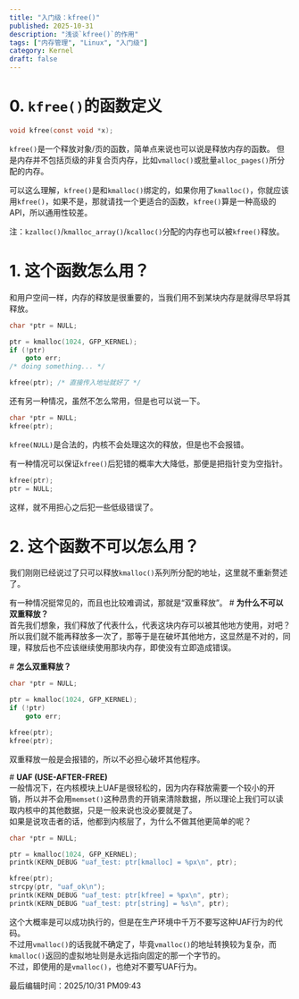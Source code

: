 ```yaml
---
title: "入门级：kfree()"
published: 2025-10-31
description: "浅谈`kfree()`的作用"
tags: ["内存管理", "Linux", "入门级"]
category: Kernel
draft: false
---
```


# 0. `kfree()`的函数定义
```c
void kfree(const void *x);
```
`kfree()`是一个释放对象/页的函数，简单点来说也可以说是释放内存的函数。
但是内存并不包括页级的非复合页内存，比如`vmalloc()`或批量`alloc_pages()`所分配的内存。

可以这么理解，`kfree()`是和`kmalloc()`绑定的，如果你用了`kmalloc()`，你就应该用`kfree()`，如果不是，那就请找一个更适合的函数，`kfree()`算是一种高级的API，所以通用性较差。

注：`kzalloc()`/`kmalloc_array()`/`kcalloc()`分配的内存也可以被`kfree()`释放。



# 1. 这个函数怎么用？
和用户空间一样，内存的释放是很重要的，当我们用不到某块内存是就得尽早将其释放。

```c
char *ptr = NULL;

ptr = kmalloc(1024, GFP_KERNEL);
if (!ptr)
	goto err;
/* doing something... */

kfree(ptr); /* 直接传入地址就好了 */
```

还有另一种情况，虽然不怎么常用，但是也可以说一下。
```c
char *ptr = NULL;
kfree(ptr);
```
`kfree(NULL)`是合法的，内核不会处理这次的释放，但是也不会报错。

有一种情况可以保证`kfree()`后犯错的概率大大降低，那便是把指针变为空指针。
```c
kfree(ptr);
ptr = NULL;
```
这样，就不用担心之后犯一些低级错误了。



# 2. 这个函数不可以怎么用？
我们刚刚已经说过了只可以释放`kmalloc()`系列所分配的地址，这里就不重新赘述了。

有一种情况挺常见的，而且也比较难调试，那就是“双重释放”。
\# **为什么不可以双重释放？** <br>
首先我们想象，我们释放了代表什么，代表这块内存可以被其他地方使用，对吧？<br>
所以我们就不能再释放多一次了，那等于是在破坏其他地方，这显然是不对的，同理，释放后也不应该继续使用那块内存，即使没有立即造成错误。

\# **怎么双重释放？** <br>
```c
char *ptr = NULL;

ptr = kmalloc(1024, GFP_KERNEL);
if (!ptr)
	goto err;

kfree(ptr);
kfree(ptr);
```
双重释放一般是会报错的，所以不必担心破坏其他程序。

\# **UAF (USE-AFTER-FREE)** <br>
一般情况下，在内核模块上UAF是很轻松的，因为内存释放需要一个较小的开销，所以并不会用`memset()`这种昂贵的开销来清除数据，所以理论上我们可以读取内核中的其他数据，只是一般来说也没必要就是了。<br>
如果是说攻击者的话，他都到内核层了，为什么不做其他更简单的呢？

```c
char *ptr = NULL;

ptr = kmalloc(1024, GFP_KERNEL);
printk(KERN_DEBUG "uaf_test: ptr[kmalloc] = %px\n", ptr);

kfree(ptr);
strcpy(ptr, "uaf_ok\n");
printk(KERN_DEBUG "uaf_test: ptr[kfree] = %px\n", ptr);
printk(KERN_DEBUG "uaf_test: ptr[string] = %s\n", ptr);
```
这个大概率是可以成功执行的，但是在生产环境中千万不要写这种UAF行为的代码。 <br>
不过用`vmalloc()`的话我就不确定了，毕竟`vmalloc()`的地址转换较为复杂，而`kmalloc()`返回的虚拟地址则是永远指向固定的那一个字节的。 <br>
不过，即使用的是`vmalloc()`，也绝对不要写UAF行为。

最后编辑时间：2025/10/31 PM09:43
